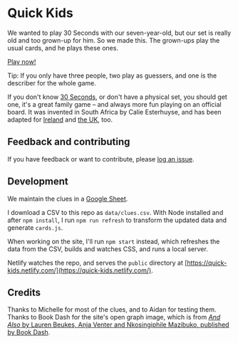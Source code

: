 # Quick Kids

We wanted to play 30 Seconds with our seven-year-old, but our set is really old and too grown-up for him. So we made this. The grown-ups play the usual cards, and he plays these ones.

[Play now!](https://quick-kids.netlify.com/)

Tip: If you only have three people, two play as guessers, and one is the describer for the whole game.

If you don't know [30 Seconds](https://en.wikipedia.org/wiki/30_Seconds_%28game%29), or don't have a physical set, you should get one, it's a great family game – and always more fun playing on an official board. It was invented in South Africa by Calie Esterhuyse, and has been adapted for [Ireland](http://www.30seconds.ie/) and [the UK](https://www.amazon.com/SmartGames-Seconds-Multi-Player-Board-Game/dp/B07YLZCHZZ/), too.

## Feedback and contributing

If you have feedback or want to contribute, please [log an issue](https://github.com/arthurattwell/quick-kids/issues/new).

## Development

We maintain the clues in a [Google Sheet](https://docs.google.com/spreadsheets/d/1dDswbV5O-VVTHNIRhtP-fa-pZOlWYPqMVDMmPtua_EM/edit?usp=sharing).

I download a CSV to this repo as `data/clues.csv`. With Node installed and after `npm install`, I run `npm run refresh` to transform the updated data and generate `cards.js`.

When working on the site, I'll run `npm start` instead, which refreshes the data from the CSV, builds and watches CSS, and runs a local server.

Netlify watches the repo, and serves the `public` directory at [https://quick-kids.netlify.com/](https://quick-kids.netlify.com/).

## Credits

Thanks to Michelle for most of the clues, and to Aidan for testing them. Thanks to Book Dash for the site's open graph image, which is from [*And Also* by Lauren Beukes, Anja Venter and Nkosingiphile Mazibuko, published by Book Dash](https://bookdash.org/books/also-anja-venter-nkosingiphile-mazibuko-lauren-beukes/).
